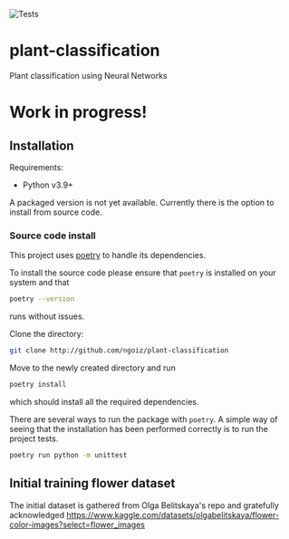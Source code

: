 ![Tests](https://github.com/ngoiz/plant-classification/actions/workflows/ci.yaml/badge.svg)
# plant-classification

Plant classification using Neural Networks

# Work in progress!

## Installation

Requirements:

* Python v3.9+

A packaged version is not yet available. Currently there is the option to install from
source code.

### Source code install

This project uses [poetry](https://python-poetry.org/) to handle its dependencies.

To install the source code please ensure that `poetry` is installed on your system
and that 
```bash
poetry --version
```
runs without issues.

Clone the directory:
```bash
git clone http://github.com/ngoiz/plant-classification
```

Move to the newly created directory and run
```bash
poetry install
```
which should install all the required dependencies. 

There are several ways to run the package with `poetry`. A simple way of seeing that 
the installation has been performed correctly is to run the project tests.
```bash
poetry run python -m unittest
```

## Initial training flower dataset
The initial dataset is gathered from Olga Belitskaya's repo and gratefully acknowledged
https://www.kaggle.com/datasets/olgabelitskaya/flower-color-images?select=flower_images